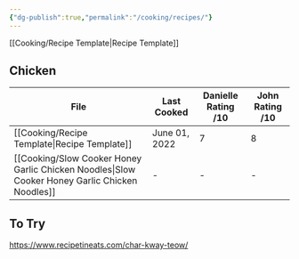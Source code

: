 ```yaml
---
{"dg-publish":true,"permalink":"/cooking/recipes/"}
---
```



[[Cooking/Recipe Template\|Recipe Template]]

## Chicken
| File                                                                                              | Last Cooked   | Danielle Rating /10 | John Rating /10 |
| ------------------------------------------------------------------------------------------------- | ------------- | ------------------- | --------------- |
| [[Cooking/Recipe Template\|Recipe Template]]                                                   | June 01, 2022 | 7                   | 8               |
| [[Cooking/Slow Cooker Honey Garlic Chicken Noodles\|Slow Cooker Honey Garlic Chicken Noodles]] | \-            | \-                  | \-              |


## To Try
https://www.recipetineats.com/char-kway-teow/
